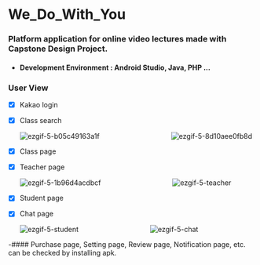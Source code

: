 # We_Do_With_You
### Platform application for online video lectures made with Capstone Design Project.
- ####  Development Environment : Android Studio, Java, PHP ...



### User View

- [x] Kakao login
- [x] Class search

  ![ezgif-5-b05c49163a1f](https://user-images.githubusercontent.com/33143335/102000905-8b9cd300-3d2f-11eb-899e-ef5708990dbb.gif)  &nbsp;&nbsp;&nbsp;&nbsp;&nbsp;  &nbsp;&nbsp;&nbsp;&nbsp;&nbsp; &nbsp;&nbsp;&nbsp;&nbsp;&nbsp; &nbsp;&nbsp;&nbsp;&nbsp;&nbsp; &nbsp;&nbsp;&nbsp;&nbsp;&nbsp; &nbsp;&nbsp;&nbsp;&nbsp;&nbsp;  ![ezgif-5-8d10aee0fb8d](https://user-images.githubusercontent.com/33143335/102000955-e0404e00-3d2f-11eb-9478-87376d61c625.gif)

  
  
  
- [x] Class page
- [x] Teacher page

  ![ezgif-5-1b96d4acdbcf](https://user-images.githubusercontent.com/33143335/102001045-dbc86500-3d30-11eb-9271-a2b0866402a2.gif)  &nbsp;&nbsp;&nbsp;&nbsp;&nbsp;  &nbsp;&nbsp;&nbsp;&nbsp;&nbsp; &nbsp;&nbsp;&nbsp;&nbsp;&nbsp; &nbsp;&nbsp;&nbsp;&nbsp;&nbsp; &nbsp;&nbsp;&nbsp;&nbsp;&nbsp; &nbsp;&nbsp;&nbsp;&nbsp;&nbsp;  ![ezgif-5-teacher](https://user-images.githubusercontent.com/33143335/102035432-afc9e400-3e03-11eb-8be3-7a7b098d5ebe.gif)


  
  
  
- [x] Student page
- [x] Chat page

  ![ezgif-5-student](https://user-images.githubusercontent.com/33143335/102035050-d1769b80-3e02-11eb-9144-532b7d08adae.gif)  &nbsp;&nbsp;&nbsp;&nbsp;&nbsp;  &nbsp;&nbsp;&nbsp;&nbsp;&nbsp; &nbsp;&nbsp;&nbsp;&nbsp;&nbsp; &nbsp;&nbsp;&nbsp;&nbsp;&nbsp; &nbsp;&nbsp;&nbsp;&nbsp;&nbsp; &nbsp;&nbsp;&nbsp;&nbsp;&nbsp;  ![ezgif-5-chat](https://user-images.githubusercontent.com/33143335/102035174-1d294500-3e03-11eb-9ebe-1318370cf1d8.gif)
  
  
-####  Purchase page, Setting page, Review page, Notification page, etc. can be checked by installing apk.
